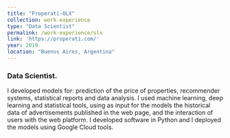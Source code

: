 ```yaml
---
title: "Properati-OLX"
collection: work-experience
type: "Data Scientist"
permalink: /work-experience/olx
link: 'https://properati.com/'
year: 2019
location: "Buenos Aires, Argentina"
---
```


<h3>Data Scientist.</h3>
<p>I developed models for:  prediction of the price of properties, recommender systems, statistical reports and data analysis. I used machine learning, deep learning and statistical tools, using as input for the models the historical data of advertisements published in the web page, and the interaction of users with the  web  platform.   I  developed  software  in  Python  and  I deployed the models using Google Cloud tools.</p>
